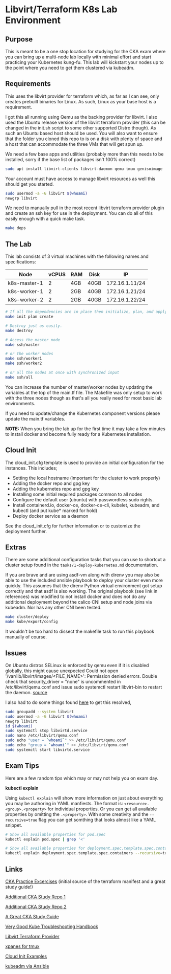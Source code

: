 # Libvirt/Terraform K8s Lab Environment

## Purpose

This is meant to be a one stop location for studying for the CKA exam where you can bring up a multi-node lab locally with minimal effort and start practicing your Kubernetes kung-fu. This lab will kickstart your nodes up to the point where you need to get them clustered via kubeadm.

## Requirements

This uses the libvirt provider for terraform which, as far as I can see, only creates prebuilt binaries for Linux. As such, Linux as your base host is a requirement.

I got this all running using Qemu as the backing provider for libvirt. I also used the Ubuntu release version of the libvirt terraform provider (this can be changed in the init.sh script to some other supported Distro though). As such an Ubuntu based host should be used. You will also want to ensure that the folder you cloned this repo to is on a disk with plenty of space and a host that can accommodate the three VMs that will get spun up.

We need a few base apps and utilities (probably more than this needs to be installed, sorry if the base list of packages isn't 100% correct)

```bash
sudo apt install libvirt-clients libvirt-daemon qemu tmux genisoimage
```

Your account must have access to manage libvirt resources as well this should get you started.

```bash
sudo usermod -a -G libvirt $(whoami)
newgrp libvirt
```
We need to manually pull in the most recent libvirt terraform provider plugin and create an ssh key for use in the deployment. You can do all of this easily enough with a quick make task.

```bash
make deps
```

## The Lab

This lab consists of 3 virtual machines with the following names and specifications:

| Node | vCPUS | RAM | Disk | IP |
|---|---|---|---|---|
| k8s-master-1 | 2 | 4GB | 40GB | 172.16.1.11/24 |
| k8s-worker-1 | 2 | 2GB | 40GB | 172.16.1.21/24 |
| k8s-worker-2 | 2 | 2GB | 40GB | 172.16.1.22/24 |

```bash
# If all the dependencies are in place then initialize, plan, and apply the terraform manifest to bring things up.
make init plan create

# Destroy just as easily.
make destroy

# Access the master node
make ssh/master

# or the worker nodes
make ssh/worker1
make ssh/worker2

# or all the nodes at once with synchronized input
make ssh/all
```

You can increase the number of master/worker nodes by updating the variables at the top of the main.tf file. The Makefile was only setup to work with the three nodes though as that's all you really need for most basic lab environments.

If you need to update/change the Kubernetes component versions please update the main.tf variables.

**NOTE:** When you bring the lab up for the first time it may take a few minutes to install docker and become fully ready for a Kubernetes installation.

## Cloud Init

The cloud_init.cfg template is used to provide an initial configuration for the instances. This includes;

- Setting the local hostname (important for the cluster to work properly)
- Adding the docker repo and gpg key
- Adding the kubernetes repo and gpg key
- Installing some initial required packages common to all nodes
- Configure the default user (ubuntu) with passwordless sudo rights.
- Install containerd.io, docker-ce, docker-ce-cli, kubelet, kubeadm, and kubectl (and put kube* marked for hold)
- Deploy docker service as a daemon

See the cloud_init.cfg for further information or to customize the deployment further.

## Extras

There are some additional configuration tasks that you can use to shortcut a cluster setup found in the `tasks/1-deploy-kubernetes.md` documentation.

If you are brave and are using asdf-vm along with direnv you may also be able to use the included ansible playbook to deploy your cluster even more quickly. This assumes that the direnv Python virtual environment got setup correctly and that asdf is also working. The original playbook (see link in references) was modified to not install docker and does not do any additional deployment beyond the calico CNI setup and node joins via kubeadm. Nor has any other CNI been tested.

```bash
make cluster/deploy
make kube/export/config
```

It wouldn't be too hard to dissect the makefile task to run this playbook manually of course.

## Issues

On Ubuntu distros SELinux is enforced by qemu even if it is disabled globally, this might cause unexpected Could not open '/var/lib/libvirt/images/<FILE_NAME>': Permission denied errors. Double check that security_driver = "none" is uncommented in /etc/libvirt/qemu.conf and issue sudo systemctl restart libvirt-bin to restart the daemon. [source](https://github.com/dmacvicar/terraform-provider-libvirt/issues/546)

I also had to do some things found [here](https://github.com/jedi4ever/veewee/issues/996) to get this resolved,

```bash
sudo groupadd --system libvirt
sudo usermod -a -G libvirt $(whoami)
newgrp libvirt
id $(whoami)
sudo systemctl stop libvirtd.service
sudo nano /etc/libvirt/qemu.conf
sudo echo "user = `whoami`" >> /etc/libvirt/qemu.conf
sudo echo "group = `whoami`" >> /etc/libvirt/qemu.conf
sudo systemctl start libvirtd.service
```

## Exam Tips

Here are a few random tips which may or may not help you on exam day.

**kubectl explain**

Using `kubectl explain` will show more information on just about everything you may be authoring in YAML manfiests. The format is: `<resource>.<group>.<property>` for individual properties. Or you can get all available properties by omitting the `.<property>`. With some creativity and the `--recursive=true` flag you can get somthing that looks almost like a YAML snippet.

```bash
# Show all available properties for pod.spec
kubectl explain pod.spec | grep '<'

# Show all available properties for deployment.spec.template.spec.containers
kubectl explain deployment.spec.template.spec.containers --recursive=true | grep '<' 
```

## Links

[CKA Practice Excercises](https://github.com/alijahnas/CKA-practice-exercises) (initial source of the terraform manifest and a great study guide!)

[Additional CKA Study Repo 1](https://github.com/walidshaari/Kubernetes-Certified-Administrator)

[Additional CKA Study Repo 2](https://github.com/dgkanatsios/CKAD-exercises)

[A Great CKA Study Guide](http://www.kubernet.io/)

[Very Good Kube Troubleshooting Handbook](https://github.com/feiskyer/kubernetes-handbook/blob/master/en/troubleshooting/index.md)

[Libvirt Terraform Provider](https://github.com/dmacvicar/terraform-provider-libvirt)

[xpanes for tmux](https://github.com/greymd/tmux-xpanes)

[Cloud Init Examples](https://cloudinit.readthedocs.io/en/latest/topics/examples.html)

[kubeadm via Ansible](https://github.com/kairen/kubeadm-ansible)
